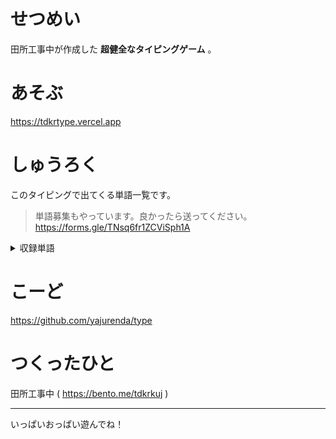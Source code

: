 # せつめい
田所工事中が作成した __超健全なタイピングゲーム__ 。

# あそぶ
https://tdkrtype.vercel.app

# しゅうろく
このタイピングで出てくる単語一覧です。
>単語募集もやっています。良かったら送ってください。https://forms.gle/TNsq6fr1ZCViSph1A

<details>
<summary>収録単語</summary>
  
フェラーリ
写生大会
お賃金
漫湖
アナリスト
万華鏡
オスマン帝国
一万個
π
マンホール
満月
ちんちん電車
不正行為
節句
デンマーク
手抜き
鎮火
満州
ちんすこう
</details>

# こーど
https://github.com/yajurenda/type

# つくったひと
田所工事中 ( https://bento.me/tdkrkuj )

---

いっぱいおっぱい遊んでね！
